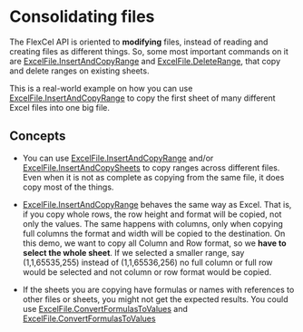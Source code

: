 # Consolidating files

The FlexCel API is oriented to **modifying**
files, instead of reading and creating files as different things. So,
some most important commands on it are [ExcelFile.InsertAndCopyRange](https://doc.tmssoftware.com/flexcel/net/api/FlexCel.Core/ExcelFile/InsertAndCopyRange.html) and
 [ExcelFile.DeleteRange](https://doc.tmssoftware.com/flexcel/net/api/FlexCel.Core/ExcelFile/DeleteRange.html), that copy and delete ranges on existing sheets.

This is a real-world example on how you can use [ExcelFile.InsertAndCopyRange](https://doc.tmssoftware.com/flexcel/net/api/FlexCel.Core/ExcelFile/InsertAndCopyRange.html) to
copy the first sheet of many different Excel files into one big file.

## Concepts

- You can use [ExcelFile.InsertAndCopyRange](https://doc.tmssoftware.com/flexcel/net/api/FlexCel.Core/ExcelFile/InsertAndCopyRange.html) and/or [ExcelFile.InsertAndCopySheets](https://doc.tmssoftware.com/flexcel/net/api/FlexCel.Core/ExcelFile/InsertAndCopySheets.html) to copy ranges
  across different files. Even when it is not as complete as copying
  from the same file, it does copy most of the things.

- [ExcelFile.InsertAndCopyRange](https://doc.tmssoftware.com/flexcel/net/api/FlexCel.Core/ExcelFile/InsertAndCopyRange.html) behaves the same way as Excel. That is, if you
  copy whole rows, the row height and format will be copied, not
  only the values. The same happens with columns, only when copying
  full columns the format and width will be copied to the
  destination. On this demo, we want to copy all Column and Row
  format, so we **have to select the whole sheet**. If we selected a
  smaller range, say (1,1,65535,255) instead of (1,1,65536,256) no
  full column or full row would be selected and not column or row
  format would be copied.

- If the sheets you are copying have formulas or names with references to other files or sheets, you might not get the expected results. You could use [ExcelFile.ConvertFormulasToValues](https://doc.tmssoftware.com/flexcel/net/api/FlexCel.Core/ExcelFile/ConvertFormulasToValues.html) and [ExcelFile.ConvertFormulasToValues](https://doc.tmssoftware.com/flexcel/net/api/FlexCel.Core/ExcelFile/ConvertFormulasToValues.html)
